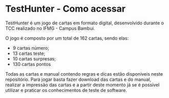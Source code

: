 # TestHunter - Como acessar
TestHunter é um jogo de cartas em formato digital, desenvolvido durante o TCC realizado no IFMG - Campus Bambuí.

O jogo é composto por um total de 162 cartas, sendo elas:
- 9 cartas número;
- 13 cartas teste;
- 10 cartas surpresas;
- 130 cartas pontos

Todas as cartas e manual contendo regras e dicas estão disponíveis neste repositório. 
Para jogar basta fazer download das cartas e do manual, realizar a impressão das cartas e a partir deste momento já se é possível utilizar e praticar os conhecimentos de teste de software.
